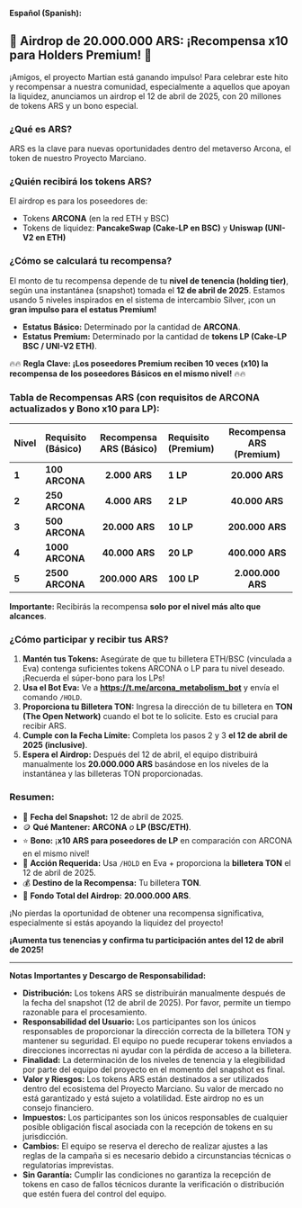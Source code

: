 **Español (Spanish):**

## 🚀 Airdrop de 20.000.000 ARS: ¡Recompensa x10 para Holders Premium! 🚀

¡Amigos, el proyecto Martian está ganando impulso! Para celebrar este hito y recompensar a nuestra comunidad, especialmente a aquellos que apoyan la liquidez, anunciamos un airdrop el 12 de abril de 2025, con 20 millones de tokens ARS y un bono especial.

### ¿Qué es ARS?

ARS es la clave para nuevas oportunidades dentro del metaverso Arcona, el token de nuestro Proyecto Marciano.

### ¿Quién recibirá los tokens ARS?

El airdrop es para los poseedores de:
*   Tokens **ARCONA** (en la red ETH y BSC)
*   Tokens de liquidez: **PancakeSwap (Cake-LP en BSC)** y **Uniswap (UNI-V2 en ETH)**

### ¿Cómo se calculará tu recompensa?

El monto de tu recompensa depende de tu **nivel de tenencia (holding tier)**, según una instantánea (snapshot) tomada el **12 de abril de 2025**. Estamos usando 5 niveles inspirados en el sistema de intercambio Silver, ¡con un **gran impulso para el estatus Premium!**

*   **Estatus Básico:** Determinado por la cantidad de **ARCONA**.
*   **Estatus Premium:** Determinado por la cantidad de **tokens LP (Cake-LP BSC / UNI-V2 ETH)**.

🔥🔥 **Regla Clave: ¡Los poseedores Premium reciben 10 veces (x10) la recompensa de los poseedores Básicos en el mismo nivel!** 🔥🔥

### Tabla de Recompensas ARS (con requisitos de ARCONA actualizados y Bono x10 para LP):

| Nivel | Requisito (Básico) | Recompensa ARS (Básico) | Requisito (Premium) | Recompensa ARS (Premium) |
| :---- | :------------------ | :----------------------: | :------------------ | :-----------------------: |
| **1** | **100 ARCONA**      |     **2.000 ARS**      | **1 LP**            |     **20.000 ARS**      |
| **2** | **250 ARCONA**      |     **4.000 ARS**      | **2 LP**            |     **40.000 ARS**      |
| **3** | **500 ARCONA**      |    **20.000 ARS**      | **10 LP**           |    **200.000 ARS**      |
| **4** | **1000 ARCONA**     |    **40.000 ARS**      | **20 LP**           |    **400.000 ARS**      |
| **5** | **2500 ARCONA**     |   **200.000 ARS**      | **100 LP**          |  **2.000.000 ARS**      |

**Importante:** Recibirás la recompensa **solo por el nivel más alto que alcances**.

### ¿Cómo participar y recibir tus ARS?

1.  **Mantén tus Tokens:** Asegúrate de que tu billetera ETH/BSC (vinculada a Eva) contenga suficientes tokens ARCONA o LP para tu nivel deseado. ¡Recuerda el súper-bono para los LPs!
2.  **Usa el Bot Eva:** Ve a **https://t.me/arcona_metabolism_bot** y envía el comando `/HOLD`.
3.  **Proporciona tu Billetera TON:** Ingresa la dirección de tu billetera en **TON (The Open Network)** cuando el bot te lo solicite. Esto es crucial para recibir ARS.
4.  **Cumple con la Fecha Límite:** Completa los pasos 2 y 3 **el 12 de abril de 2025 (inclusive)**.
5.  **Espera el Airdrop:** Después del 12 de abril, el equipo distribuirá manualmente los **20.000.000 ARS** basándose en los niveles de la instantánea y las billeteras TON proporcionadas.

### Resumen:

*   📅 **Fecha del Snapshot:** 12 de abril de 2025.
*   🪙 **Qué Mantener:** **ARCONA** *o* **LP (BSC/ETH)**.
*   ⭐️ **Bono:** ¡**x10 ARS para poseedores de LP** en comparación con ARCONA en el mismo nivel!
*   🤖 **Acción Requerida:** Usa `/HOLD` en Eva + proporciona la **billetera TON** el 12 de abril de 2025.
*   💰 **Destino de la Recompensa:** Tu billetera **TON**.
*   🎁 **Fondo Total del Airdrop:** **20.000.000 ARS**.

¡No pierdas la oportunidad de obtener una recompensa significativa, especialmente si estás apoyando la liquidez del proyecto!

**¡Aumenta tus tenencias y confirma tu participación antes del 12 de abril de 2025!**

---
**Notas Importantes y Descargo de Responsabilidad:**

*   **Distribución:** Los tokens ARS se distribuirán manualmente después de la fecha del snapshot (12 de abril de 2025). Por favor, permite un tiempo razonable para el procesamiento.
*   **Responsabilidad del Usuario:** Los participantes son los únicos responsables de proporcionar la dirección correcta de la billetera TON y mantener su seguridad. El equipo no puede recuperar tokens enviados a direcciones incorrectas ni ayudar con la pérdida de acceso a la billetera.
*   **Finalidad:** La determinación de los niveles de tenencia y la elegibilidad por parte del equipo del proyecto en el momento del snapshot es final.
*   **Valor y Riesgos:** Los tokens ARS están destinados a ser utilizados dentro del ecosistema del Proyecto Marciano. Su valor de mercado no está garantizado y está sujeto a volatilidad. Este airdrop no es un consejo financiero.
*   **Impuestos:** Los participantes son los únicos responsables de cualquier posible obligación fiscal asociada con la recepción de tokens en su jurisdicción.
*   **Cambios:** El equipo se reserva el derecho de realizar ajustes a las reglas de la campaña si es necesario debido a circunstancias técnicas o regulatorias imprevistas.
*   **Sin Garantía:** Cumplir las condiciones no garantiza la recepción de tokens en caso de fallos técnicos durante la verificación o distribución que estén fuera del control del equipo.
